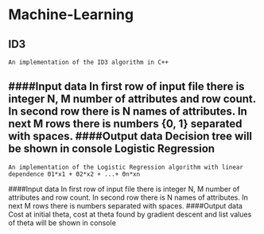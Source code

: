 Machine-Learning
================
ID3
----------------

    An implementation of the ID3 algorithm in C++
####Input data
        In first row of input file there is integer N, M number of attributes and row count.
        In second row there is N names of attributes.
        In next M rows there is numbers {0, 1} separated with spaces.
####Output data
        Decision tree will be shown in console
Logistic Regression
----------------

	An implementation of the Logistic Regression algorithm with linear dependence Θ1*x1 + Θ2*x2 + ...+ Θn*xn
####Input data
        In first row of input file there is integer N, M number of attributes and row count.
        In second row there is N names of attributes.
        In next M rows there is numbers separated with spaces.
####Output data
        Cost at initial theta, cost at theta found by gradient descent and list values of theta will be shown in console